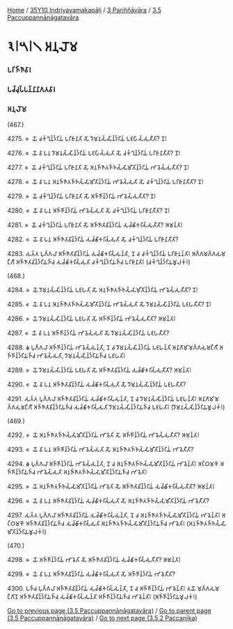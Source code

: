 
[Home](/) / [35Y10 Indriyayamakapāḷi](../../../35Y10.md) / [3 Pariññāvāra](../../3.md) / [3.5 Paccuppannānāgatavāra](../3.5.md)

# 𑁩𑁇𑁫𑁇𑁧 𑀅𑀦𑀼𑀮𑁄𑀫

### 𑀧𑀭𑀺𑀜𑁆𑀜𑀸𑀯𑀸𑀭

### 𑀧𑀘𑁆𑀘𑀼𑀧𑁆𑀧𑀦𑁆𑀦𑀸𑀦𑀸𑀕𑀢𑀯𑀸𑀭

### 𑀅𑀦𑀼𑀮𑁄𑀫

(467.)

4275\. »  𑀬𑁄 𑀘𑀓𑁆𑀔𑀼𑀦𑁆𑀤𑁆𑀭𑀺𑀬𑀁 𑀧𑀭𑀺𑀚𑀸𑀦𑀸𑀢𑀺 𑀲𑁄 𑀤𑁄𑀫𑀦𑀲𑁆𑀲𑀺𑀦𑁆𑀤𑁆𑀭𑀺𑀬𑀁 𑀧𑀚𑀳𑀺𑀲𑁆𑀲𑀢𑀻𑀢𑀺? 𑀦𑁄𑁇

4276\. «  𑀬𑁄 𑀯𑀸 𑀧𑀦 𑀤𑁄𑀫𑀦𑀲𑁆𑀲𑀺𑀦𑁆𑀤𑁆𑀭𑀺𑀬𑀁 𑀧𑀚𑀳𑀺𑀲𑁆𑀲𑀢𑀺 𑀲𑁄 𑀘𑀓𑁆𑀔𑀼𑀦𑁆𑀤𑁆𑀭𑀺𑀬𑀁 𑀧𑀭𑀺𑀚𑀸𑀦𑀸𑀢𑀻𑀢𑀺? 𑀦𑁄𑁇

4277\. »  𑀬𑁄 𑀘𑀓𑁆𑀔𑀼𑀦𑁆𑀤𑁆𑀭𑀺𑀬𑀁 𑀧𑀭𑀺𑀚𑀸𑀦𑀸𑀢𑀺 𑀲𑁄 𑀅𑀦𑀜𑁆𑀜𑀸𑀢𑀜𑁆𑀜𑀲𑁆𑀲𑀸𑀫𑀻𑀢𑀺𑀦𑁆𑀤𑁆𑀭𑀺𑀬𑀁 𑀪𑀸𑀯𑁂𑀲𑁆𑀲𑀢𑀻𑀢𑀺? 𑀦𑁄𑁇

4278\. «  𑀬𑁄 𑀯𑀸 𑀧𑀦 𑀅𑀦𑀜𑁆𑀜𑀸𑀢𑀜𑁆𑀜𑀲𑁆𑀲𑀸𑀫𑀻𑀢𑀺𑀦𑁆𑀤𑁆𑀭𑀺𑀬𑀁 𑀪𑀸𑀯𑁂𑀲𑁆𑀲𑀢𑀺 𑀲𑁄 𑀘𑀓𑁆𑀔𑀼𑀦𑁆𑀤𑁆𑀭𑀺𑀬𑀁 𑀧𑀭𑀺𑀚𑀸𑀦𑀸𑀢𑀻𑀢𑀺? 𑀦𑁄𑁇

4279\. »  𑀬𑁄 𑀘𑀓𑁆𑀔𑀼𑀦𑁆𑀤𑁆𑀭𑀺𑀬𑀁 𑀧𑀭𑀺𑀚𑀸𑀦𑀸𑀢𑀺 𑀲𑁄 𑀅𑀜𑁆𑀜𑀺𑀦𑁆𑀤𑁆𑀭𑀺𑀬𑀁 𑀪𑀸𑀯𑁂𑀲𑁆𑀲𑀢𑀻𑀢𑀺? 𑀦𑁄𑁇

4280\. «  𑀬𑁄 𑀯𑀸 𑀧𑀦 𑀅𑀜𑁆𑀜𑀺𑀦𑁆𑀤𑁆𑀭𑀺𑀬𑀁 𑀪𑀸𑀯𑁂𑀲𑁆𑀲𑀢𑀺 𑀲𑁄 𑀘𑀓𑁆𑀔𑀼𑀦𑁆𑀤𑁆𑀭𑀺𑀬𑀁 𑀧𑀭𑀺𑀚𑀸𑀦𑀸𑀢𑀻𑀢𑀺? 𑀦𑁄𑁇

4281\. »  𑀬𑁄 𑀘𑀓𑁆𑀔𑀼𑀦𑁆𑀤𑁆𑀭𑀺𑀬𑀁 𑀧𑀭𑀺𑀚𑀸𑀦𑀸𑀢𑀺 𑀲𑁄 𑀅𑀜𑁆𑀜𑀸𑀢𑀸𑀯𑀺𑀦𑁆𑀤𑁆𑀭𑀺𑀬𑀁 𑀲𑀘𑁆𑀙𑀺𑀓𑀭𑀺𑀲𑁆𑀲𑀢𑀻𑀢𑀺? 𑀆𑀫𑀦𑁆𑀢𑀸𑁇

4282\. «  𑀬𑁄 𑀯𑀸 𑀧𑀦 𑀅𑀜𑁆𑀜𑀸𑀢𑀸𑀯𑀺𑀦𑁆𑀤𑁆𑀭𑀺𑀬𑀁 𑀲𑀘𑁆𑀙𑀺𑀓𑀭𑀺𑀲𑁆𑀲𑀢𑀺 𑀲𑁄 𑀘𑀓𑁆𑀔𑀼𑀦𑁆𑀤𑁆𑀭𑀺𑀬𑀁 𑀧𑀭𑀺𑀚𑀸𑀦𑀸𑀢𑀻𑀢𑀺?

4283\. 𑀲𑀢𑁆𑀢 𑀧𑀼𑀕𑁆𑀕𑀮𑀸 𑀅𑀜𑁆𑀜𑀸𑀢𑀸𑀯𑀺𑀦𑁆𑀤𑁆𑀭𑀺𑀬𑀁 𑀲𑀘𑁆𑀙𑀺𑀓𑀭𑀺𑀲𑁆𑀲𑀦𑁆𑀢𑀺, 𑀦𑁄 𑀘 𑀘𑀓𑁆𑀔𑀼𑀦𑁆𑀤𑁆𑀭𑀺𑀬𑀁 𑀧𑀭𑀺𑀚𑀸𑀦𑀦𑁆𑀢𑀺𑁇 𑀅𑀕𑁆𑀕𑀫𑀕𑁆𑀕𑀲𑀫𑀗𑁆𑀕𑀻 𑀅𑀜𑁆𑀜𑀸𑀢𑀸𑀯𑀺𑀦𑁆𑀤𑁆𑀭𑀺𑀬𑀜𑁆𑀘 𑀲𑀘𑁆𑀙𑀺𑀓𑀭𑀺𑀲𑁆𑀲𑀢𑀺 𑀘𑀓𑁆𑀔𑀼𑀦𑁆𑀤𑁆𑀭𑀺𑀬𑀜𑁆𑀘 𑀧𑀭𑀺𑀚𑀸𑀦𑀸𑀢𑀺𑁇 (𑀘𑀓𑁆𑀔𑀼𑀦𑁆𑀤𑁆𑀭𑀺𑀬𑀫𑀽𑀮𑀓𑀁𑁇)

(468.)

4284\. »  𑀬𑁄 𑀤𑁄𑀫𑀦𑀲𑁆𑀲𑀺𑀦𑁆𑀤𑁆𑀭𑀺𑀬𑀁 𑀧𑀚𑀳𑀢𑀺 𑀲𑁄 𑀅𑀦𑀜𑁆𑀜𑀸𑀢𑀜𑁆𑀜𑀲𑁆𑀲𑀸𑀫𑀻𑀢𑀺𑀦𑁆𑀤𑁆𑀭𑀺𑀬𑀁 𑀪𑀸𑀯𑁂𑀲𑁆𑀲𑀢𑀻𑀢𑀺? 𑀦𑁄𑁇

4285\. «  𑀬𑁄 𑀯𑀸 𑀧𑀦 𑀅𑀦𑀜𑁆𑀜𑀸𑀢𑀜𑁆𑀜𑀲𑁆𑀲𑀸𑀫𑀻𑀢𑀺𑀦𑁆𑀤𑁆𑀭𑀺𑀬𑀁 𑀪𑀸𑀯𑁂𑀲𑁆𑀲𑀢𑀺 𑀲𑁄 𑀤𑁄𑀫𑀦𑀲𑁆𑀲𑀺𑀦𑁆𑀤𑁆𑀭𑀺𑀬𑀁 𑀧𑀚𑀳𑀢𑀻𑀢𑀺? 𑀦𑁄𑁇

4286\. »  𑀬𑁄 𑀤𑁄𑀫𑀦𑀲𑁆𑀲𑀺𑀦𑁆𑀤𑁆𑀭𑀺𑀬𑀁 𑀧𑀚𑀳𑀢𑀺 𑀲𑁄 𑀅𑀜𑁆𑀜𑀺𑀦𑁆𑀤𑁆𑀭𑀺𑀬𑀁 𑀪𑀸𑀯𑁂𑀲𑁆𑀲𑀢𑀻𑀢𑀺? 𑀆𑀫𑀦𑁆𑀢𑀸𑁇

4287\. «  𑀬𑁄 𑀯𑀸 𑀧𑀦 𑀅𑀜𑁆𑀜𑀺𑀦𑁆𑀤𑁆𑀭𑀺𑀬𑀁 𑀪𑀸𑀯𑁂𑀲𑁆𑀲𑀢𑀺 𑀲𑁄 𑀤𑁄𑀫𑀦𑀲𑁆𑀲𑀺𑀦𑁆𑀤𑁆𑀭𑀺𑀬𑀁 𑀧𑀚𑀳𑀢𑀻𑀢𑀺?

4288\. 𑀙 𑀧𑀼𑀕𑁆𑀕𑀮𑀸 𑀅𑀜𑁆𑀜𑀺𑀦𑁆𑀤𑁆𑀭𑀺𑀬𑀁 𑀪𑀸𑀯𑁂𑀲𑁆𑀲𑀦𑁆𑀢𑀺, 𑀦𑁄 𑀘 𑀤𑁄𑀫𑀦𑀲𑁆𑀲𑀺𑀦𑁆𑀤𑁆𑀭𑀺𑀬𑀁 𑀧𑀚𑀳𑀦𑁆𑀢𑀺 𑀅𑀦𑀸𑀕𑀸𑀫𑀺𑀫𑀕𑁆𑀕𑀲𑀫𑀗𑁆𑀕𑀻 𑀅𑀜𑁆𑀜𑀺𑀦𑁆𑀤𑁆𑀭𑀺𑀬𑀜𑁆𑀘 𑀪𑀸𑀯𑁂𑀲𑁆𑀲𑀢𑀺, 𑀤𑁄𑀫𑀦𑀲𑁆𑀲𑀺𑀦𑁆𑀤𑁆𑀭𑀺𑀬𑀜𑁆𑀘 𑀧𑀚𑀳𑀢𑀺𑁇

4289\. »  𑀬𑁄 𑀤𑁄𑀫𑀦𑀲𑁆𑀲𑀺𑀦𑁆𑀤𑁆𑀭𑀺𑀬𑀁 𑀧𑀚𑀳𑀢𑀺 𑀲𑁄 𑀅𑀜𑁆𑀜𑀸𑀢𑀸𑀯𑀺𑀦𑁆𑀤𑁆𑀭𑀺𑀬𑀁 𑀲𑀘𑁆𑀙𑀺𑀓𑀭𑀺𑀲𑁆𑀲𑀢𑀻𑀢𑀺? 𑀆𑀫𑀦𑁆𑀢𑀸𑁇

4290\. «  𑀬𑁄 𑀯𑀸 𑀧𑀦 𑀅𑀜𑁆𑀜𑀸𑀢𑀸𑀯𑀺𑀦𑁆𑀤𑁆𑀭𑀺𑀬𑀁 𑀲𑀘𑁆𑀙𑀺𑀓𑀭𑀺𑀲𑁆𑀲𑀢𑀺 𑀲𑁄 𑀤𑁄𑀫𑀦𑀲𑁆𑀲𑀺𑀦𑁆𑀤𑁆𑀭𑀺𑀬𑀁 𑀧𑀚𑀳𑀢𑀻𑀢𑀺?

4291\. 𑀲𑀢𑁆𑀢 𑀧𑀼𑀕𑁆𑀕𑀮𑀸 𑀅𑀜𑁆𑀜𑀸𑀢𑀸𑀯𑀺𑀦𑁆𑀤𑁆𑀭𑀺𑀬𑀁 𑀲𑀘𑁆𑀙𑀺𑀓𑀭𑀺𑀲𑁆𑀲𑀦𑁆𑀢𑀺, 𑀦𑁄 𑀘 𑀤𑁄𑀫𑀦𑀲𑁆𑀲𑀺𑀦𑁆𑀤𑁆𑀭𑀺𑀬𑀁 𑀧𑀚𑀳𑀦𑁆𑀢𑀺𑁇 𑀅𑀦𑀸𑀕𑀸𑀫𑀺𑀫𑀕𑁆𑀕𑀲𑀫𑀗𑁆𑀕𑀻 𑀅𑀜𑁆𑀜𑀸𑀢𑀸𑀯𑀺𑀦𑁆𑀤𑁆𑀭𑀺𑀬𑀜𑁆𑀘 𑀲𑀘𑁆𑀙𑀺𑀓𑀭𑀺𑀲𑁆𑀲𑀢𑀺 𑀤𑁄𑀫𑀦𑀲𑁆𑀲𑀺𑀦𑁆𑀤𑁆𑀭𑀺𑀬𑀜𑁆𑀘 𑀧𑀚𑀳𑀢𑀺𑁇 (𑀤𑁄𑀫𑀦𑀲𑁆𑀲𑀺𑀦𑁆𑀤𑁆𑀭𑀺𑀬𑀫𑀽𑀮𑀓𑀁𑁇)

(469.)

4292\. »  𑀬𑁄 𑀅𑀦𑀜𑁆𑀜𑀸𑀢𑀜𑁆𑀜𑀲𑁆𑀲𑀸𑀫𑀻𑀢𑀺𑀦𑁆𑀤𑁆𑀭𑀺𑀬𑀁 𑀪𑀸𑀯𑁂𑀢𑀺 𑀲𑁄 𑀅𑀜𑁆𑀜𑀺𑀦𑁆𑀤𑁆𑀭𑀺𑀬𑀁 𑀪𑀸𑀯𑁂𑀲𑁆𑀲𑀢𑀻𑀢𑀺? 𑀆𑀫𑀦𑁆𑀢𑀸𑁇

4293\. «  𑀬𑁄 𑀯𑀸 𑀧𑀦 𑀅𑀜𑁆𑀜𑀺𑀦𑁆𑀤𑁆𑀭𑀺𑀬𑀁 𑀪𑀸𑀯𑁂𑀲𑁆𑀲𑀢𑀺 𑀲𑁄 𑀅𑀦𑀜𑁆𑀜𑀸𑀢𑀜𑁆𑀜𑀲𑁆𑀲𑀸𑀫𑀻𑀢𑀺𑀦𑁆𑀤𑁆𑀭𑀺𑀬𑀁 𑀪𑀸𑀯𑁂𑀢𑀻𑀢𑀺?

4294\. 𑀙 𑀧𑀼𑀕𑁆𑀕𑀮𑀸 𑀅𑀜𑁆𑀜𑀺𑀦𑁆𑀤𑁆𑀭𑀺𑀬𑀁 𑀪𑀸𑀯𑁂𑀲𑁆𑀲𑀦𑁆𑀢𑀺, 𑀦𑁄 𑀘 𑀅𑀦𑀜𑁆𑀜𑀸𑀢𑀜𑁆𑀜𑀲𑁆𑀲𑀸𑀫𑀻𑀢𑀺𑀦𑁆𑀤𑁆𑀭𑀺𑀬𑀁 𑀪𑀸𑀯𑁂𑀦𑁆𑀢𑀺𑁇 𑀅𑀝𑁆𑀞𑀫𑀓𑁄 𑀅𑀜𑁆𑀜𑀺𑀦𑁆𑀤𑁆𑀭𑀺𑀬𑀜𑁆𑀘 𑀪𑀸𑀯𑁂𑀲𑁆𑀲𑀢𑀺 𑀅𑀦𑀜𑁆𑀜𑀸𑀢𑀜𑁆𑀜𑀲𑁆𑀲𑀸𑀫𑀻𑀢𑀺𑀦𑁆𑀤𑁆𑀭𑀺𑀬𑀜𑁆𑀘 𑀪𑀸𑀯𑁂𑀢𑀺𑁇

4295\. »  𑀬𑁄 𑀅𑀦𑀜𑁆𑀜𑀸𑀢𑀜𑁆𑀜𑀲𑁆𑀲𑀸𑀫𑀻𑀢𑀺𑀦𑁆𑀤𑁆𑀭𑀺𑀬𑀁 𑀪𑀸𑀯𑁂𑀢𑀺 𑀲𑁄 𑀅𑀜𑁆𑀜𑀸𑀢𑀸𑀯𑀺𑀦𑁆𑀤𑁆𑀭𑀺𑀬𑀁 𑀲𑀘𑁆𑀙𑀺𑀓𑀭𑀺𑀲𑁆𑀲𑀢𑀻𑀢𑀺? 𑀆𑀫𑀦𑁆𑀢𑀸𑁇

4296\. «  𑀬𑁄 𑀯𑀸 𑀧𑀦 𑀅𑀜𑁆𑀜𑀸𑀢𑀸𑀯𑀺𑀦𑁆𑀤𑁆𑀭𑀺𑀬𑀁 𑀲𑀘𑁆𑀙𑀺𑀓𑀭𑀺𑀲𑁆𑀲𑀢𑀺 𑀲𑁄 𑀅𑀦𑀜𑁆𑀜𑀸𑀢𑀜𑁆𑀜𑀲𑁆𑀲𑀸𑀫𑀻𑀢𑀺𑀦𑁆𑀤𑁆𑀭𑀺𑀬𑀁 𑀪𑀸𑀯𑁂𑀢𑀻𑀢𑀺?

4297\. 𑀲𑀢𑁆𑀢 𑀧𑀼𑀕𑁆𑀕𑀮𑀸 𑀅𑀜𑁆𑀜𑀸𑀢𑀸𑀯𑀺𑀦𑁆𑀤𑁆𑀭𑀺𑀬𑀁 𑀲𑀘𑁆𑀙𑀺𑀓𑀭𑀺𑀲𑁆𑀲𑀦𑁆𑀢𑀺, 𑀦𑁄 𑀘 𑀅𑀦𑀜𑁆𑀜𑀸𑀢𑀜𑁆𑀜𑀲𑁆𑀲𑀸𑀫𑀻𑀢𑀺𑀦𑁆𑀤𑁆𑀭𑀺𑀬𑀁 𑀪𑀸𑀯𑁂𑀦𑁆𑀢𑀺𑁇 𑀅𑀝𑁆𑀞𑀫𑀓𑁄 𑀅𑀜𑁆𑀜𑀸𑀢𑀸𑀯𑀺𑀦𑁆𑀤𑁆𑀭𑀺𑀬𑀜𑁆𑀘 𑀲𑀘𑁆𑀙𑀺𑀓𑀭𑀺𑀲𑁆𑀲𑀢𑀺 𑀅𑀦𑀜𑁆𑀜𑀸𑀢𑀜𑁆𑀜𑀲𑁆𑀲𑀸𑀫𑀻𑀢𑀺𑀦𑁆𑀤𑁆𑀭𑀺𑀬𑀜𑁆𑀘 𑀪𑀸𑀯𑁂𑀢𑀺𑁇 (𑀅𑀦𑀜𑁆𑀜𑀸𑀢𑀜𑁆𑀜𑀲𑁆𑀲𑀸𑀫𑀻𑀢𑀺𑀦𑁆𑀤𑁆𑀭𑀺𑀬𑀫𑀽𑀮𑀓𑀁𑁇)

(470.)

4298\. »  𑀬𑁄 𑀅𑀜𑁆𑀜𑀺𑀦𑁆𑀤𑁆𑀭𑀺𑀬𑀁 𑀪𑀸𑀯𑁂𑀢𑀺 𑀲𑁄 𑀅𑀜𑁆𑀜𑀸𑀢𑀸𑀯𑀺𑀦𑁆𑀤𑁆𑀭𑀺𑀬𑀁 𑀲𑀘𑁆𑀙𑀺𑀓𑀭𑀺𑀲𑁆𑀲𑀢𑀻𑀢𑀺? 𑀆𑀫𑀦𑁆𑀢𑀸𑁇

4299\. «  𑀬𑁄 𑀯𑀸 𑀧𑀦 𑀅𑀜𑁆𑀜𑀸𑀢𑀸𑀯𑀺𑀦𑁆𑀤𑁆𑀭𑀺𑀬𑀁 𑀲𑀘𑁆𑀙𑀺𑀓𑀭𑀺𑀲𑁆𑀲𑀢𑀺 𑀲𑁄 𑀅𑀜𑁆𑀜𑀺𑀦𑁆𑀤𑁆𑀭𑀺𑀬𑀁 𑀪𑀸𑀯𑁂𑀢𑀻𑀢𑀺?

4300\. 𑀧𑀜𑁆𑀘 𑀧𑀼𑀕𑁆𑀕𑀮𑀸 𑀅𑀜𑁆𑀜𑀸𑀢𑀸𑀯𑀺𑀦𑁆𑀤𑁆𑀭𑀺𑀬𑀁 𑀲𑀘𑁆𑀙𑀺𑀓𑀭𑀺𑀲𑁆𑀲𑀦𑁆𑀢𑀺, 𑀦𑁄 𑀘 𑀅𑀜𑁆𑀜𑀺𑀦𑁆𑀤𑁆𑀭𑀺𑀬𑀁 𑀪𑀸𑀯𑁂𑀦𑁆𑀢𑀺𑁇 𑀢𑀬𑁄 𑀫𑀕𑁆𑀕𑀲𑀫𑀗𑁆𑀕𑀺𑀦𑁄 𑀅𑀜𑁆𑀜𑀸𑀢𑀸𑀯𑀺𑀦𑁆𑀤𑁆𑀭𑀺𑀬𑀜𑁆𑀘 𑀲𑀘𑁆𑀙𑀺𑀓𑀭𑀺𑀲𑁆𑀲𑀦𑁆𑀢𑀺 𑀅𑀜𑁆𑀜𑀺𑀦𑁆𑀤𑁆𑀭𑀺𑀬𑀜𑁆𑀘 𑀪𑀸𑀯𑁂𑀦𑁆𑀢𑀺𑁇 (𑀅𑀜𑁆𑀜𑀺𑀦𑁆𑀤𑁆𑀭𑀺𑀬𑀫𑀽𑀮𑀓𑀁𑁇)

[Go to previous page (3.5 Paccuppannānāgatavāra)](../3.5.md) / [Go to parent page (3.5 Paccuppannānāgatavāra)](../3.5.md) / [Go to next page (3.5.2 Paccanīka)](3.5.2.md)


